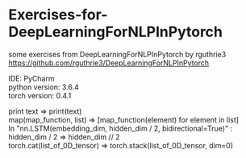 # Exercises-for-DeepLearningForNLPInPytorch
some exercises from DeepLearningForNLPInPytorch by rguthrie3
https://github.com/rguthrie3/DeepLearningForNLPInPytorch

IDE: PyCharm  
python version: 3.6.4  
torch version: 0.4.1

print text => print(text)  
map(map_function, list) => [map_function(element) for element in list]  
In "nn.LSTM(embedding_dim, hidden_dim / 2, bidirectional=True)" : hidden_dim / 2 => hidden_dim // 2  
torch.cat(list_of_0D_tensor) => torch.stack(list_of_0D_tensor, dim=0)
